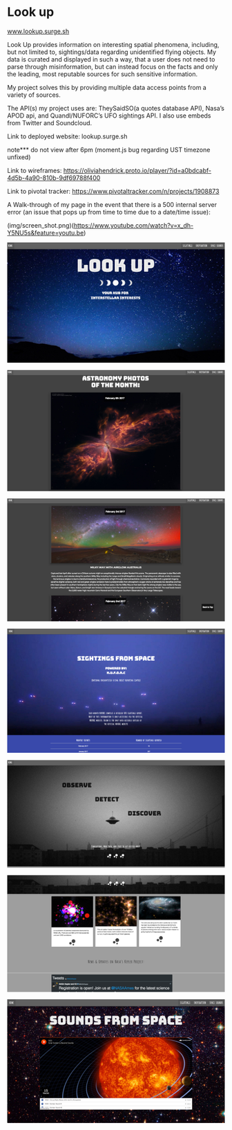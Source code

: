 # Look up

www.lookup.surge.sh

Look Up provides information on interesting spatial phenomena, including, but not limited to, sightings/data regarding unidentified flying objects. My data is curated and displayed in such a way, that a user does not need to parse through misinformation, but can instead focus on the facts and only the leading, most reputable sources for such sensitive information.

My project solves this by providing multiple data access points from a variety of sources.

The API(s) my project uses are: TheySaidSO(a quotes database API), Nasa’s APOD api, and Quandl/NUFORC’s UFO sightings API. I also use embeds from Twitter and Soundcloud.


Link to deployed website: lookup.surge.sh

note*** do not view after 6pm (moment.js bug regarding UST timezone unfixed)

Link to wireframes: https://oliviahendrick.proto.io/player/?id=a0bdcabf-4d5b-4a90-810b-9df69788f400

Link to pivotal tracker:
	https://www.pivotaltracker.com/n/projects/1908873

A Walk-through of my page in the event that there is a 500 internal server error (an issue that pops up from time to time due to a date/time issue):

(img/screen_shot.png)(https://www.youtube.com/watch?v=x_dh-Y5NU5s&feature=youtu.be)


![alt tag](/img/lookuphome2.png)

![alt tag](/img/lookupapod1.0.png)

![alt tag](/img/lookupapod2.0.png)

![alt tag](/img/lookupsightings.png)

![alt tag](/img/lookupdiscover.png)

![alt tag](/img/lookupdiscover2.png)

![alt tag](/img/lookupsounds.png)
